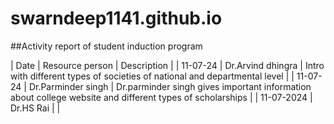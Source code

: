 # swarndeep1141.github.io
##Activity report of student induction program

| Date | Resource person |  Description |
| 11-07-24 | Dr.Arvind dhingra | Intro with different types of societies of national and departmental level |
| 11-07-24 | Dr.Parminder singh | Dr.parminder singh gives important information about college website and different types of scholarships | 
| 11-07-2024 | Dr.HS Rai |   | 
